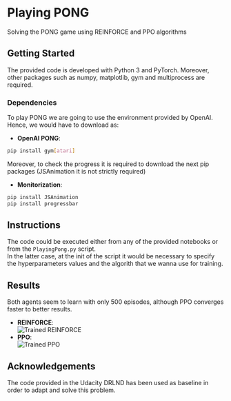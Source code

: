 [image1]: https://user-images.githubusercontent.com/25618603/74645299-ee592880-5177-11ea-80a0-35cb51b2646d.png "Trained REINFORCE"
[image2]: https://user-images.githubusercontent.com/25618603/74649048-1c8e3680-517f-11ea-8687-a9d7d10eca2c.png "Trained PPO"

# Playing PONG

Solving the PONG game using REINFORCE and PPO algorithms

## Getting Started
The provided code is developed with Python 3 and PyTorch. Moreover, other packages such as numpy, matplotlib, gym and multiprocess are required.

### Dependencies
To play PONG we are going to use the environment provided by OpenAI. Hence, we would have to download as:
- __OpenAI PONG__:
```bash
pip install gym[atari]
```
Moreover, to check the progress it is required to download the next pip packages (JSAnimation it is not strictly required)
- __Monitorization__:
```bash
pip install JSAnimation
pip install progressbar
```

## Instructions
The code could be executed either from any of the provided notebooks or from the `PlayingPong.py` script.  
In the latter case, at the init of the script it would be necessary to specify the hyperparameters values and the algorith that we wanna use for training.

## Results
Both agents seem to learn with only 500 episodes, although PPO converges faster to better results.

- __REINFORCE__:  
![Trained REINFORCE][image1]
- __PPO__:  
![Trained PPO][image2]

## Acknowledgements
The code provided in the Udacity DRLND has been used as baseline in order to adapt and solve this problem.
